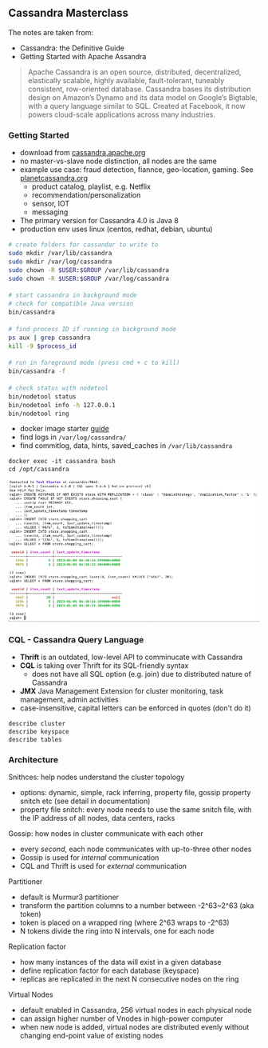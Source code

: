 ## Cassandra Masterclass

The notes are taken from:

- Cassandra: the Definitive Guide
- Getting Started with Apache Assandra

> Apache Cassandra is an open source, distributed, decentralized, elastically scalable, highly available, fault-tolerant, tuneably consistent, row-oriented database. Cassandra bases its distribution design on Amazon’s Dynamo and its data model on Google’s Bigtable, with a query language similar to SQL. Created at Facebook, it now powers cloud-scale applications across many industries.

### Getting Started

- download from [cassandra.apache.org](cassandra.apache.org)
- no master-vs-slave node distinction, all nodes are the same
- example use case: fraud detection, fiannce, geo-location, gaming. See [planetcassandra.org](planetcassandra.org)
  - product catalog, playlist, e.g. Netflix
  - recommendation/personalization
  - sensor, IOT
  - messaging
- The primary version for Cassandra 4.0 is Java 8
- production env uses linux (centos, redhat, debian, ubuntu)

```bash
# create folders for cassandar to write to
sudo mkdir /var/lib/cassandra
sudo mkdir /var/log/cassandra
sudo chown -R $USER:$GROUP /var/lib/cassandra
sudo chown -R $USER:$GROUP /var/log/cassandra

# start cassandra in background mode
# check for compatible Java version
bin/cassandra

# find process ID if running in background mode
ps aux | grep cassandra
kill -9 $process_id

# run in foreground mode (press cmd + c to kill)
bin/cassandra -f

# check status with nodetool
bin/nodetool status
bin/nodetool info -h 127.0.0.1
bin/nodetool ring
```

- docker image starter [guide](https://cassandra.apache.org/_/quickstart.html)
- find logs in `/var/log/cassandra/`
- find commitlog, data, hints, saved_caches in `/var/lib/cassandra`

```
docker exec -it cassandra bash
cd /opt/cassandra
```

![alt-tet](./assets/docker_starter.png)

### CQL - Cassandra Query Language

- **Thrift** is an outdated, low-level API to comminucate with Cassandra
- **CQL** is taking over Thrift for its SQL-friendly syntax
  - does not have all SQL option (e.g. join) due to distributed nature of Cassandra
- **JMX** Java Management Extension for cluster monitoring, task management, admin activities
- case-insensitive, capital letters can be enforced in quotes (don't do it)

```
describe cluster
describe keyspace
describe tables
```

### Architecture

Snithces: help nodes understand the cluster topology

- options: dynamic, simple, rack inferring, property file, gossip property snitch etc (see detail in documentation)
- property file snitch: every node needs to use the same snitch file, with the IP address of all nodes, data centers, racks

Gossip: how nodes in cluster communicate with each other

- every _second_, each node communicates with up-to-three other nodes
- Gossip is used for _internal_ communication
- CQL and Thrift is used for _external_ communication

Partitioner

- default is Murmur3 partitioner
- transform the partition columns to a number between -2^63~2^63 (aka token)
- token is placed on a wrapped ring (where 2^63 wraps to -2^63)
- N tokens divide the ring into N intervals, one for each node

Replication factor

- how many instances of the data will exist in a given database
- define replication factor for each database (keyspace)
- replicas are replicated in the next N consecutive nodes on the ring

Virtual Nodes

- default enabled in Cassandra, 256 virtual nodes in each physical node
- can assign higher number of Vnodes in high-power computer
- when new node is added, virtual nodes are distributed evenly without changing end-point value of existing nodes
